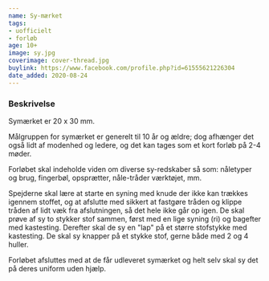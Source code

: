 ```yaml
---
name: Sy-mærket
tags:
- uofficielt
- forløb
age: 10+
image: sy.jpg
coverimage: cover-thread.jpg
buylink: https://www.facebook.com/profile.php?id=61555621226304
date_added: 2020-08-24
---
```

### Beskrivelse

Symærket er 20 x 30 mm.

Målgruppen for symærket er generelt til 10 år og ældre; dog afhænger det også lidt af modenhed og ledere, og det kan tages som et kort forløb på 2-4 møder.

Forløbet skal indeholde viden om diverse sy-redskaber så som: nåletyper og brug, fingerbøl, opsprætter, nåle-tråder værktøjet, mm.

Spejderne skal lære at starte en syning med knude der ikke kan trækkes igennem stoffet, og at afslutte med sikkert at fastgøre tråden og klippe tråden af lidt væk fra afslutningen, så det hele ikke går op igen.
De skal prøve af sy to stykker stof sammen, først med en lige syning (ri) og bagefter med kastesting. Derefter skal de sy en "lap" på et større stofstykke med kastesting.
De skal sy knapper på et stykke stof, gerne både med 2 og 4 huller.

Forløbet afsluttes med at de får udleveret symærket og helt selv skal sy det på deres uniform uden hjælp.
